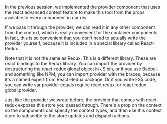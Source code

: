 

In the previous session, we implemented the provider component that uses the react advanced context feature to make this tool from the props available to every component in our rev.

If we pass it through the provider, we can read it in any other component from the context, which is really convenient for the container components. In fact, this is so convenient that you don't need to actually write the provider yourself, because it is included in a special library called React-Redux.

Note that it is not the same as Redux. This is a different library. These are react bindings to the Redux library. You can import the provider by destructuring the react-redux global object in JS bin, or if you use Babbel, and something like NPM, you can import provider with the braces, because it's a named expert from React-Redux package. Or if you write ES5 code, you can write var provider equals require react redux, or react redux global.provider.

Just like the provider we wrote before, the provider that comes with react-redux exposes this store you passed through. There's a prop on the context so the components can specify the context types, and then use this context store to subscribe to the store updates and dispatch actions.